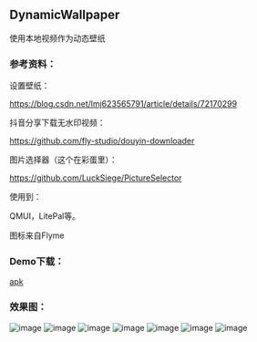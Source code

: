 ## DynamicWallpaper

使用本地视频作为动态壁纸

### 参考资料：

设置壁纸：

https://blog.csdn.net/lmj623565791/article/details/72170299

抖音分享下载无水印视频：

https://github.com/fly-studio/douyin-downloader

图片选择器（这个在彩蛋里）：

https://github.com/LuckSiege/PictureSelector


使用到：

QMUI，LitePal等。

图标来自Flyme

### Demo下载：

[apk](https://github.com/theoneee/DynamicWallpaper/raw/master/resource/wallpaper_release_1.3.0.apk)


### 效果图：

![image](https://github.com/theoneee/DynamicWallpaper/raw/master/resource/preview1.jpg)
![image](https://github.com/theoneee/DynamicWallpaper/raw/master/resource/preview2.jpg)
![image](https://github.com/theoneee/DynamicWallpaper/raw/master/resource/preview3.jpg)
![image](https://github.com/theoneee/DynamicWallpaper/raw/master/resource/preview4.jpg)
![image](https://github.com/theoneee/DynamicWallpaper/raw/master/resource/preview5.jpg)
![image](https://github.com/theoneee/DynamicWallpaper/raw/master/resource/preview6.jpg)
![image](https://github.com/theoneee/DynamicWallpaper/raw/master/resource/preview7.jpg)



